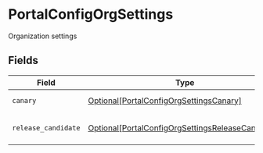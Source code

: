 # PortalConfigOrgSettings

Organization settings


## Fields

| Field                                                                                                               | Type                                                                                                                | Required                                                                                                            | Description                                                                                                         |
| ------------------------------------------------------------------------------------------------------------------- | ------------------------------------------------------------------------------------------------------------------- | ------------------------------------------------------------------------------------------------------------------- | ------------------------------------------------------------------------------------------------------------------- |
| `canary`                                                                                                            | [Optional[PortalConfigOrgSettingsCanary]](../../models/shared/portalconfigorgsettingscanary.md)                     | :heavy_minus_sign:                                                                                                  | Canary feature flag                                                                                                 |
| `release_candidate`                                                                                                 | [Optional[PortalConfigOrgSettingsReleaseCandidate]](../../models/shared/portalconfigorgsettingsreleasecandidate.md) | :heavy_minus_sign:                                                                                                  | Release candidate settings                                                                                          |